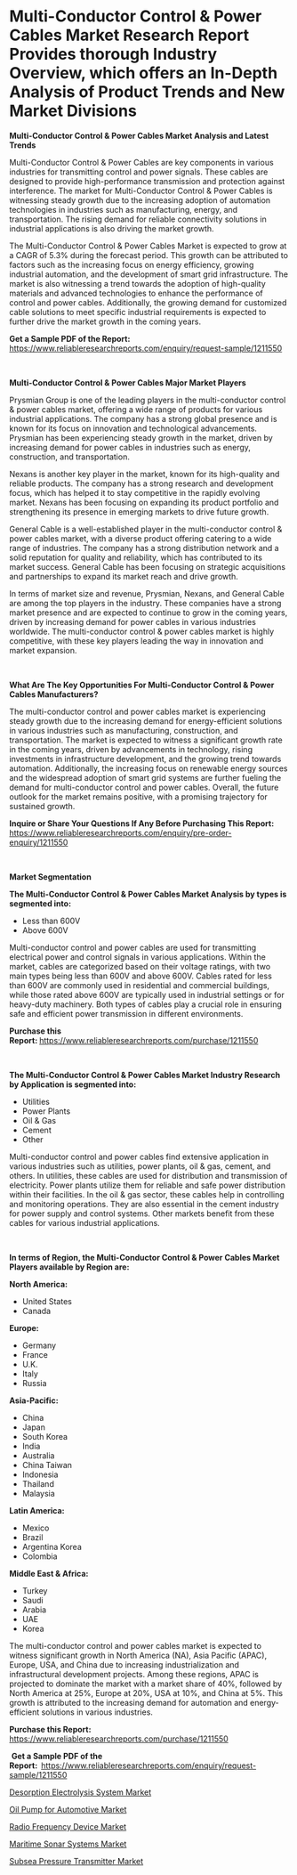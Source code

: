 <p><h1>Multi-Conductor Control & Power Cables Market Research Report Provides thorough Industry Overview, which offers an In-Depth Analysis of Product Trends and New Market Divisions</h1></p><p><strong>Multi-Conductor Control & Power Cables Market Analysis and Latest Trends</strong></p>
<p><p>Multi-Conductor Control & Power Cables are key components in various industries for transmitting control and power signals. These cables are designed to provide high-performance transmission and protection against interference. The market for Multi-Conductor Control & Power Cables is witnessing steady growth due to the increasing adoption of automation technologies in industries such as manufacturing, energy, and transportation. The rising demand for reliable connectivity solutions in industrial applications is also driving the market growth.</p><p>The Multi-Conductor Control & Power Cables Market is expected to grow at a CAGR of 5.3% during the forecast period. This growth can be attributed to factors such as the increasing focus on energy efficiency, growing industrial automation, and the development of smart grid infrastructure. The market is also witnessing a trend towards the adoption of high-quality materials and advanced technologies to enhance the performance of control and power cables. Additionally, the growing demand for customized cable solutions to meet specific industrial requirements is expected to further drive the market growth in the coming years.</p></p>
<p><strong>Get a Sample PDF of the Report:&nbsp;</strong> <a href="https://www.reliableresearchreports.com/enquiry/request-sample/1211550">https://www.reliableresearchreports.com/enquiry/request-sample/1211550</a></p>
<p>&nbsp;</p>
<p><strong>Multi-Conductor Control & Power Cables Major Market Players</strong></p>
<p><p>Prysmian Group is one of the leading players in the multi-conductor control & power cables market, offering a wide range of products for various industrial applications. The company has a strong global presence and is known for its focus on innovation and technological advancements. Prysmian has been experiencing steady growth in the market, driven by increasing demand for power cables in industries such as energy, construction, and transportation.</p><p>Nexans is another key player in the market, known for its high-quality and reliable products. The company has a strong research and development focus, which has helped it to stay competitive in the rapidly evolving market. Nexans has been focusing on expanding its product portfolio and strengthening its presence in emerging markets to drive future growth.</p><p>General Cable is a well-established player in the multi-conductor control & power cables market, with a diverse product offering catering to a wide range of industries. The company has a strong distribution network and a solid reputation for quality and reliability, which has contributed to its market success. General Cable has been focusing on strategic acquisitions and partnerships to expand its market reach and drive growth.</p><p>In terms of market size and revenue, Prysmian, Nexans, and General Cable are among the top players in the industry. These companies have a strong market presence and are expected to continue to grow in the coming years, driven by increasing demand for power cables in various industries worldwide. The multi-conductor control & power cables market is highly competitive, with these key players leading the way in innovation and market expansion.</p></p>
<p>&nbsp;</p>
<p><strong>What Are The Key Opportunities For Multi-Conductor Control & Power Cables Manufacturers?</strong></p>
<p><p>The multi-conductor control and power cables market is experiencing steady growth due to the increasing demand for energy-efficient solutions in various industries such as manufacturing, construction, and transportation. The market is expected to witness a significant growth rate in the coming years, driven by advancements in technology, rising investments in infrastructure development, and the growing trend towards automation. Additionally, the increasing focus on renewable energy sources and the widespread adoption of smart grid systems are further fueling the demand for multi-conductor control and power cables. Overall, the future outlook for the market remains positive, with a promising trajectory for sustained growth.</p></p>
<p><strong>Inquire or Share Your Questions If Any Before Purchasing This Report:</strong> <a href="https://www.reliableresearchreports.com/enquiry/pre-order-enquiry/1211550">https://www.reliableresearchreports.com/enquiry/pre-order-enquiry/1211550</a></p>
<p>&nbsp;</p>
<p><strong>Market Segmentation</strong></p>
<p><strong>The Multi-Conductor Control & Power Cables Market Analysis by types is segmented into:</strong></p>
<p><ul><li>Less than 600V</li><li>Above 600V</li></ul></p>
<p><p>Multi-conductor control and power cables are used for transmitting electrical power and control signals in various applications. Within the market, cables are categorized based on their voltage ratings, with two main types being less than 600V and above 600V. Cables rated for less than 600V are commonly used in residential and commercial buildings, while those rated above 600V are typically used in industrial settings or for heavy-duty machinery. Both types of cables play a crucial role in ensuring safe and efficient power transmission in different environments.</p></p>
<p><strong>Purchase this Report:&nbsp;</strong><a href="https://www.reliableresearchreports.com/purchase/1211550">https://www.reliableresearchreports.com/purchase/1211550</a></p>
<p>&nbsp;</p>
<p><strong>The Multi-Conductor Control & Power Cables Market Industry Research by Application is segmented into:</strong></p>
<p><ul><li>Utilities</li><li>Power Plants</li><li>Oil & Gas</li><li>Cement</li><li>Other</li></ul></p>
<p><p>Multi-conductor control and power cables find extensive application in various industries such as utilities, power plants, oil & gas, cement, and others. In utilities, these cables are used for distribution and transmission of electricity. Power plants utilize them for reliable and safe power distribution within their facilities. In the oil & gas sector, these cables help in controlling and monitoring operations. They are also essential in the cement industry for power supply and control systems. Other markets benefit from these cables for various industrial applications.</p></p>
<p>&nbsp;</p>
<p><strong>In terms of Region, the Multi-Conductor Control & Power Cables Market Players available by Region are:</strong></p>
<p>
    <p> <strong> North America: </strong>
        <ul>
            <li>United States</li>
            <li>Canada</li>
        </ul>
        </p> 
    <p> <strong> Europe: </strong>
        <ul>
            <li>Germany</li>
            <li>France</li>
            <li>U.K.</li>
            <li>Italy</li>
            <li>Russia</li>
        </ul>
        </p> 
    <p> <strong> Asia-Pacific: </strong>
        <ul>
            <li>China</li>
            <li>Japan</li>
            <li>South Korea</li>
            <li>India</li>
            <li>Australia</li>
            <li>China Taiwan</li>
            <li>Indonesia</li>
            <li>Thailand</li>
            <li>Malaysia</li>
        </ul>
        </p> 
    <p> <strong> Latin America: </strong>
        <ul>
            <li>Mexico</li>
            <li>Brazil</li>
            <li>Argentina Korea</li>
            <li>Colombia</li>
        </ul>
        </p> 
    <p> <strong> Middle East & Africa: </strong>
        <ul>
            <li>Turkey</li>
            <li>Saudi</li>
            <li>Arabia</li>
            <li>UAE</li>
            <li>Korea</li>
        </ul>
    </p>
    </p>
<p><p>The multi-conductor control and power cables market is expected to witness significant growth in North America (NA), Asia Pacific (APAC), Europe, USA, and China due to increasing industrialization and infrastructural development projects. Among these regions, APAC is projected to dominate the market with a market share of 40%, followed by North America at 25%, Europe at 20%, USA at 10%, and China at 5%. This growth is attributed to the increasing demand for automation and energy-efficient solutions in various industries.</p></p>
<p><strong>Purchase this Report: </strong><a href="https://www.reliableresearchreports.com/purchase/1211550">https://www.reliableresearchreports.com/purchase/1211550</a></p>
<p>&nbsp;<strong>Get a Sample PDF of the Report:&nbsp;&nbsp;</strong><a href="https://www.reliableresearchreports.com/enquiry/request-sample/1211550">https://www.reliableresearchreports.com/enquiry/request-sample/1211550</a></p>
<p><strong></strong></p>
<p><p><a href="https://medium.com/p/4c410155dbba/edit">Desorption Electrolysis System Market</a></p><p><a href="https://medium.com/@bethelokon998/oil-pump-for-automotive-market-the-key-to-successful-business-strategy-forecast-till-2031-baf716b12b38">Oil Pump for Automotive Market</a></p><p><a href="https://medium.com/@bethelokon998/radio-frequency-device-market-report-reveals-the-latest-trends-and-growth-opportunities-of-this-2eb46eac815d">Radio Frequency Device Market</a></p><p><a href="https://github.com/luckyshygirl/Market-Research-Report-List-3/blob/main/maritime-sonar-systems-market.md">Maritime Sonar Systems Market</a></p><p><a href="https://github.com/vimar16th/Market-Research-Report-List-3/blob/main/subsea-pressure-transmitter-market.md">Subsea Pressure Transmitter Market</a></p></p>